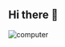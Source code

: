 ## Hi there 👋

<div>
  <img src="https://media1.giphy.com/media/v1.Y2lkPTc5MGI3NjExZnl2dHF6bDc4N3BnZHQyNGlydWlxOHAxYm80NWRsd3I5Y3NrNHdmbiZlcD12MV9pbnRlcm5hbF9naWZfYnlfaWQmY3Q9Zw/IpeYSEZshTefe/giphy.gif" alt="computer" />
</div>
<!--
**Balaji-Ramesh/Balaji-Ramesh** is a ✨ _special_ ✨ repository because its `README.md` (this file) appears on your GitHub profile.

Here are some ideas to get you started:

- 🔭 I’m currently working on ...
- 🌱 I’m currently learning ...
- 👯 I’m looking to collaborate on ...
- 🤔 I’m looking for help with ...
- 💬 Ask me about ...
- 📫 How to reach me: ...
- 😄 Pronouns: ...
- ⚡ Fun fact: ...
-->
